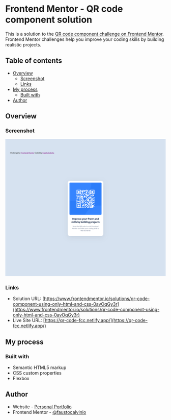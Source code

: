 # Frontend Mentor - QR code component solution

This is a solution to the [QR code component challenge on Frontend Mentor](https://www.frontendmentor.io/challenges/qr-code-component-iux_sIO_H). Frontend Mentor challenges help you improve your coding skills by building realistic projects. 

## Table of contents

- [Overview](#overview)
  - [Screenshot](#screenshot)
  - [Links](#links)
- [My process](#my-process)
  - [Built with](#built-with)
- [Author](#author)


## Overview

### Screenshot

![](./screenshots/qr-code-fcc.netlify.app_.png)


### Links

- Solution URL: [https://www.frontendmentor.io/solutions/qr-code-component-using-only-html-and-css-0avOqGy3r](https://www.frontendmentor.io/solutions/qr-code-component-using-only-html-and-css-0avOqGy3r)
- Live Site URL: [https://qr-code-fcc.netlify.app/](https://qr-code-fcc.netlify.app/)

## My process

### Built with

- Semantic HTML5 markup
- CSS custom properties
- Flexbox

## Author

- Website - [Personal Portfolio](https://faustocalvinio.netlify.app/)
- Frontend Mentor - [@faustocalvinio](https://www.frontendmentor.io/profile/faustocalvinio)



